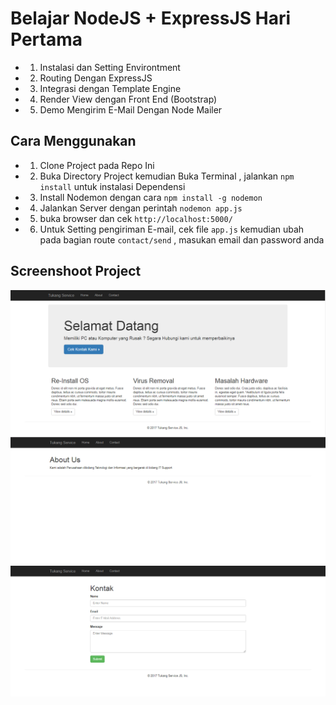 # Belajar NodeJS + ExpressJS Hari Pertama

* 1. Instalasi dan Setting Environtment
* 2. Routing Dengan ExpressJS
* 3. Integrasi dengan Template Engine
* 4. Render View dengan Front End (Bootstrap)
* 5. Demo Mengirim E-Mail Dengan Node Mailer

## Cara Menggunakan
* 1. Clone Project pada Repo Ini
* 2. Buka Directory Project kemudian Buka Terminal , jalankan `npm install` untuk instalasi Dependensi
* 3. Install Nodemon dengan cara `npm install -g nodemon`
* 4. Jalankan Server dengan perintah `nodemon app.js`
* 5. buka browser dan cek `http://localhost:5000/`
* 6. Untuk Setting pengiriman E-mail, cek file `app.js` kemudian ubah pada bagian route `contact/send` , masukan email dan password anda

## Screenshoot Project
 
![alt text](https://github.com/caturandi-labs/node-expressjs-project1/blob/master/_preview/1.PNG "Screenshoot 1")
![alt text](https://github.com/caturandi-labs/node-expressjs-project1/blob/master/_preview/2.PNG "Screenshoot 2")
![alt text](https://github.com/caturandi-labs/node-expressjs-project1/blob/master/_preview/3.PNG "Screenshoot 3")
